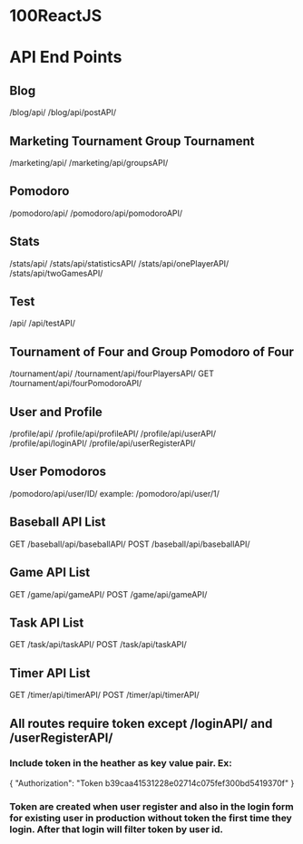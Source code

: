 # 100ReactJS

# API End Points 

## Blog
/blog/api/
/blog/api/postAPI/

## Marketing Tournament Group Tournament
/marketing/api/
/marketing/api/groupsAPI/

## Pomodoro
/pomodoro/api/
/pomodoro/api/pomodoroAPI/

## Stats
/stats/api/
/stats/api/statisticsAPI/
/stats/api/onePlayerAPI/
/stats/api/twoGamesAPI/

## Test
/api/
/api/testAPI/

## Tournament of Four and Group Pomodoro of Four
/tournament/api/
/tournament/api/fourPlayersAPI/
GET /tournament/api/fourPomodoroAPI/

## User and Profile
/profile/api/
/profile/api/profileAPI/
/profile/api/userAPI/
/profile/api/loginAPI/
/profile/api/userRegisterAPI/

## User Pomodoros
/pomodoro/api/user/ID/
example: /pomodoro/api/user/1/

## Baseball API List
GET /baseball/api/baseballAPI/
POST /baseball/api/baseballAPI/

## Game API List
GET /game/api/gameAPI/
POST /game/api/gameAPI/

## Task API List
GET /task/api/taskAPI/
POST /task/api/taskAPI/

## Timer API List
GET /timer/api/timerAPI/
POST /timer/api/timerAPI/

## All routes require token except /loginAPI/ and /userRegisterAPI/ 
### Include token in the heather as key value pair. Ex:
{
    "Authorization": "Token b39caa41531228e02714c075fef300bd5419370f"
}
### Token are created when user register and also in the login form for existing user in production without token the first time they login. After that login will filter token by user id.

